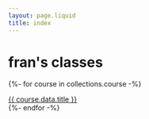 ```yaml
---
layout: page.liquid
title: index
---
```


# fran's classes
{%- for course in collections.course -%}
  <div>
    <a href="/{{ course.data.id | slugify }}/">
      {{ course.data.title }}
    <a>
  </div>
{%- endfor -%}

